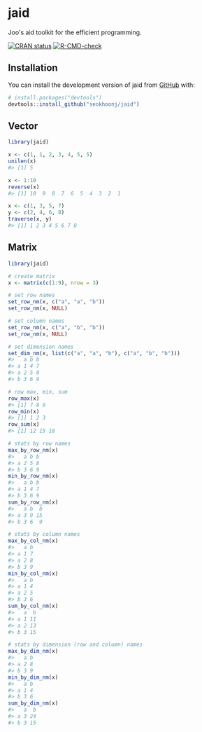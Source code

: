 # jaid

Joo's aid toolkit for the efficient programming.

<!-- badges: start -->

[![CRAN status](https://www.r-pkg.org/badges/version/jaid)](https://CRAN.R-project.org/package=jaid) [![R-CMD-check](https://github.com/seokhoonj/jaid/actions/workflows/R-CMD-check.yaml/badge.svg)](https://github.com/seokhoonj/jaid/actions/workflows/R-CMD-check.yaml)

<!-- badges: end -->

## Installation

You can install the development version of jaid from [GitHub](https://github.com/seokhoonj/jaid) with:

``` r
# install.packages("devtools")
devtools::install_github("seokhoonj/jaid")
```

## Vector

```r
library(jaid)

x <- c(1, 1, 2, 3, 4, 5, 5)
unilen(x)
#> [1] 5

x <- 1:10
reverse(x)
#> [1] 10  9  8  7  6  5  4  3  2  1

x <- c(1, 3, 5, 7)
y <- c(2, 4, 6, 8)
traverse(x, y)
#> [1] 1 2 3 4 5 6 7 8

```

## Matrix

``` r
library(jaid)

# create matrix
x <- matrix(c(1:9), nrow = 3)

# set row names
set_row_nm(x, c("a", "a", "b"))
set_row_nm(x, NULL)

# set column names
set_row_nm(x, c("a", "b", "b"))
set_row_nm(x, NULL)

# set dimension names
set_dim_nm(x, list(c("a", "a", "b"), c("a", "b", "b")))
#>   a b b
#> a 1 4 7
#> a 2 5 8
#> b 3 6 9

# row max, min, sum
row_max(x)
#> [1] 7 8 9
row_min(x)
#> [1] 1 2 3
row_sum(x)
#> [1] 12 15 18

# stats by row names
max_by_row_nm(x)
#>   a b b
#> a 2 5 8
#> b 3 6 9
min_by_row_nm(x)
#>   a b b
#> a 1 4 7
#> b 3 6 9
sum_by_row_nm(x)
#>   a b  b
#> a 3 9 15
#> b 3 6  9

# stats by column names
max_by_col_nm(x)
#>   a b
#> a 1 7
#> a 2 8
#> b 3 9
min_by_col_nm(x)
#>   a b
#> a 1 4
#> a 2 5
#> b 3 6
sum_by_col_nm(x)
#>   a  b
#> a 1 11
#> a 2 13
#> b 3 15

# stats by dimension (row and column) names
max_by_dim_nm(x)
#>   a b
#> a 2 8
#> b 3 9
min_by_dim_nm(x)
#>   a b
#> a 1 4
#> b 3 6
sum_by_dim_nm(x)
#>   a  b
#> a 3 24
#> b 3 15

```
